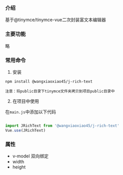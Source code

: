 
### 介绍
基于@tinymce/tinymce-vue二次封装富文本编辑器
### 主要功能

略

### 常用命令

1. 安装
```
npm install @wangxiaoxiao45/j-rich-text

注意：将public目录下tinymce文件夹拷贝到项目public目录中
```

2. 在项目中使用

在`main.js`中添加以下代码

```javascript

import JRichText from '@wangxiaoxiao45/j-rich-text'
Vue.use(JRichText)

```
### 属性
- v-model  双向绑定
- width
- height

